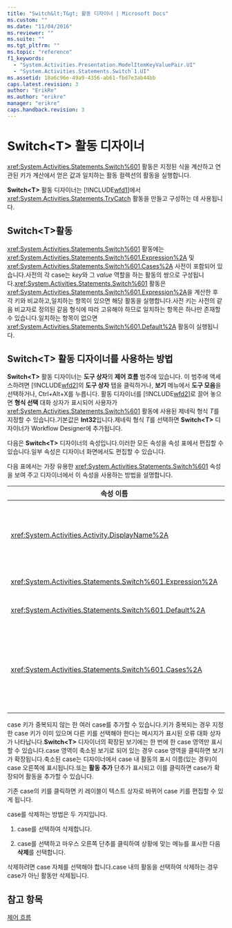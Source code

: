 ```yaml
---
title: "Switch&lt;T&gt; 활동 디자이너 | Microsoft Docs"
ms.custom: ""
ms.date: "11/04/2016"
ms.reviewer: ""
ms.suite: ""
ms.tgt_pltfrm: ""
ms.topic: "reference"
f1_keywords: 
  - "System.Activities.Presentation.ModelItemKeyValuePair.UI"
  - "System.Activities.Statements.Switch`1.UI"
ms.assetid: 18a6c96e-49a9-4356-ab61-fbd7e3ab44bb
caps.latest.revision: 3
author: "ErikRe"
ms.author: "erikre"
manager: "erikre"
caps.handback.revision: 3
---
```

# Switch&lt;T&gt; 활동 디자이너
<xref:System.Activities.Statements.Switch%601> 활동은 지정된 식을 계산하고 연관된 키가 계산에서 얻은 값과 일치하는 활동 컬렉션의 활동을 실행합니다.  
  
 **Switch\<T\>** 활동 디자이너는 [!INCLUDE[wfd1](../workflow-designer/includes/wfd1_md.md)]에서 <xref:System.Activities.Statements.TryCatch> 활동을 만들고 구성하는 데 사용됩니다.  
  
## Switch\<T\>활동  
 <xref:System.Activities.Statements.Switch%601> 활동에는 <xref:System.Activities.Statements.Switch%601.Expression%2A> 및 <xref:System.Activities.Statements.Switch%601.Cases%2A> 사전이 포함되어 있습니다.사전의 각 case는 *key*와 그 *value* 역할을 하는 활동의 쌍으로 구성됩니다.<xref:System.Activities.Statements.Switch%601> 활동은 <xref:System.Activities.Statements.Switch%601.Expression%2A>을 계산한 후 각 키와 비교하고,일치하는 항목이 있으면 해당 활동을 실행합니다.사전 키는 사전의 같음 비교자로 정의된 같음 형식에 따라 고유해야 하므로 일치하는 항목은 하나만 존재할 수 있습니다.일치하는 항목이 없으면 <xref:System.Activities.Statements.Switch%601.Default%2A> 활동이 실행됩니다.  
  
## Switch\<T\> 활동 디자이너를 사용하는 방법  
 **Switch\<T\>** 활동 디자이너는 **도구 상자**의 **제어 흐름** 범주에 있습니다. 이 범주에 액세스하려면 [!INCLUDE[wfd2](../workflow-designer/includes/wfd2_md.md)]의 **도구 상자** 탭을 클릭하거나, **보기** 메뉴에서 **도구 모음**을 선택하거나, Ctrl\+Alt\+X를 누릅니다. 활동 디자이너를 [!INCLUDE[wfd2](../workflow-designer/includes/wfd2_md.md)]로 끌어 놓으면 **형식 선택** 대화 상자가 표시되어 사용자가 <xref:System.Activities.Statements.Switch%601> 활동에 사용된 제네릭 형식 *T*를 지정할 수 있습니다.기본값은 **Int32**입니다.제네릭 형식 *T*를 선택하면 **Switch\<T\>** 디자이너가 Workflow Designer에 추가됩니다.  
  
 다음은 **Switch\<T\>** 디자이너의 속성입니다.이러한 모든 속성을 속성 표에서 편집할 수 있습니다.일부 속성은 디자이너 화면에서도 편집할 수 있습니다.  
  
 다음 표에서는 가장 유용한 <xref:System.Activities.Statements.Switch%601> 속성을 보여 주고 디자이너에서 이 속성을 사용하는 방법을 설명합니다.  
  
|속성 이름|필수|사용법|  
|-----------|--------|---------|  
|<xref:System.Activities.Activity.DisplayName%2A>|False|<xref:System.Activities.Statements.Switch%601> 활동 디자이너의 이름을 지정합니다.기본값은 Switch\<Int32\>입니다.값은 **속성** 창에서 편집하거나 디자이너 머리글에서 직접 편집할 수 있습니다.<br /><br /> <xref:System.Activities.Activity.DisplayName%2A>은 꼭 필요하지 않더라도 사용하는 것이 좋습니다.|  
|<xref:System.Activities.Statements.Switch%601.Expression%2A>|True|실행할 case를 결정하기 위해 case 컬렉션의 키와 비교하는 데 사용할 식을 지정합니다.|  
|<xref:System.Activities.Statements.Switch%601.Default%2A>||일치하는 항목이 없는 경우에 실행할 활동을 지정합니다.디자이너에서 **활동 추가** 단추를 클릭하여 **기본값** 상자를 열고 활동을 끌어 놓습니다.|  
|<xref:System.Activities.Statements.Switch%601.Cases%2A>||계산할 case를 지정합니다.case를 추가하려면 **Switch\<T\>** 디자이너 아래쪽에 있는 **새 case 추가** 단추를 클릭합니다.단추가 텍스트 상자\(Switch\<T\>를 추가할 때 String 또는 Enum 제네릭 형식을 선택한 경우 콤보 상자\)로 바뀝니다.**Case 값** 상자에 키를 추가하면 case 영역이 확장되고 "여기에 작업 놓기"라는 힌트 텍스트가 있는 곳으로 활동을 끌어서 해당 case의 실행 논리를 정의할 수 있습니다.|  
  
 case 키가 중복되지 않는 한 여러 case를 추가할 수 있습니다.키가 중복되는 경우 지정한 case 키가 이미 있으며 다른 키를 선택해야 한다는 메시지가 표시된 오류 대화 상자가 나타납니다.**Switch\<T\>** 디자이너의 확장된 보기에는 한 번에 한 case 영역만 표시할 수 있습니다.case 영역이 축소된 보기로 되어 있는 경우 case 영역을 클릭하면 보기가 확장됩니다.축소된 case는 디자이너에서 case 내 활동의 표시 이름\(있는 경우\)이 case 오른쪽에 표시됩니다.또는 **활동 추가** 단추가 표시되고 이를 클릭하면 case가 확장되어 활동을 추가할 수 있습니다.  
  
 기존 case의 키를 클릭하면 키 레이블이 텍스트 상자로 바뀌어 case 키를 편집할 수 있게 됩니다.  
  
 case를 삭제하는 방법은 두 가지입니다.  
  
1.  case를 선택하여 삭제합니다.  
  
2.  case를 선택하고 마우스 오른쪽 단추를 클릭하여 상황에 맞는 메뉴를 표시한 다음 **삭제**를 선택합니다.  
  
 삭제하려면 case 자체를 선택해야 합니다.case 내의 활동을 선택하여 삭제하는 경우 case가 아닌 활동만 삭제됩니다.  
  
## 참고 항목  
 [제어 흐름](../workflow-designer/control-flow-activity-designers.md)